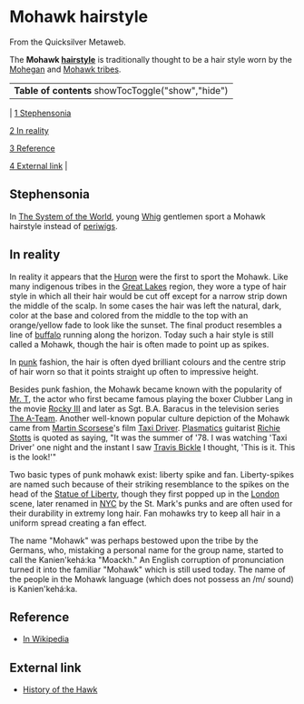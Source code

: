 
# Mohawk hairstyle

From the Quicksilver Metaweb.

The **Mohawk [hairstyle](/hairstyle)** is traditionally thought to be a hair style worn by the [Mohegan](/mohegan) and [Mohawk tribes](/mohawk-tribe).



|  |
| --- |
| **Table of contents** showTocToggle("show","hide") |
| 
[1 Stephensonia](/)


[2 In reality](/)


[3 Reference](/)


[4 External link](/)
 |


## Stephensonia


In [The System of the World](/the-system-of-the-world), young [Whig](/whig) gentlemen sport a Mohawk hairstyle instead of [periwigs](/periwig).

## In reality


In reality it appears that the [Huron](/huron) were the first to sport the Mohawk. Like many indigenous tribes in the [Great Lakes](/great-lakes) region, they wore a type of hair style in which all their hair would be cut off except for a narrow strip down the middle of the scalp. In some cases the hair was left the natural, dark, color at the base and colored from the middle to the top with an orange/yellow fade to look like the sunset. The final product resembles a line of [buffalo](/buffalo) running along the horizon. Today such a hair style is still called a Mohawk, though the hair is often made to point up as spikes.

In [punk](/punk) fashion, the hair is often dyed brilliant colours and the centre strip of hair worn so that it points straight up often to impressive height.

Besides punk fashion, the Mohawk became known with the popularity of [Mr. T](/mr-t), the actor who first became famous playing the boxer Clubber Lang in the movie [Rocky III](/rocky-iii) and later as Sgt. B.A. Baracus in the television series [The A-Team](/the-a-team). Another well-known popular culture depiction of the Mohawk came from [Martin Scorsese](/martin-scorsese)'s film [Taxi Driver](/taxi-driver). [Plasmatics](/plasmatics) guitarist [Richie Stotts](/richie-stotts) is quoted as saying, "It was the summer of '78. I was watching 'Taxi Driver' one night and the instant I saw [Travis Bickle](/travis-bickle) I thought, 'This is it. This is the look!'"

Two basic types of punk mohawk exist: liberty spike and fan. Liberty-spikes are named such because of their striking resemblance to the spikes on the head of the [Statue of Liberty](/statue-of-liberty), though they first popped up in the [London](/london) scene, later renamed in [NYC](/nyc) by the St. Mark's punks and are often used for their durability in extremy long hair. Fan mohawks try to keep all hair in a uniform spread creating a fan effect.

The name "Mohawk" was perhaps bestowed upon the tribe by the Germans, who, mistaking a personal name for the group name, started to call the Kanien'kehá:ka "Moackh." An English corruption of pronunciation turned it into the familiar "Mohawk" which is still used today. The name of the people in the Mohawk language (which does not possess an /m/ sound) is Kanien'kehá:ka.

## Reference


* [In Wikipedia](/)


## External link


* [History of the Hawk](/http-bazima-com-road-baker-faux2-html)
